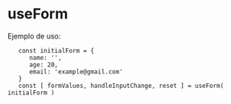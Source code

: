 # useForm

Ejemplo de uso: 
```
   const initialForm = {
      name: '',
      age: 20,
      email: 'example@gmail.com'
   }
   const [ formValues, handleInputChange, reset ] = useForm( initialForm )

```
